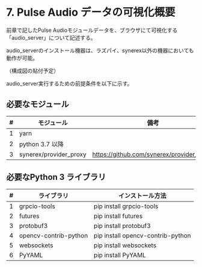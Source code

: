 # 7. Pulse Audio データの可視化概要

前章で記したPulse Audioモジュールデータを、ブラウザにて可視化する「audio_server」について記述する。

audio_serverのインストール機器は、ラズパイ、synerex以外の機器においても動作が可能。

（構成図の貼付予定）



audio_server実行するための前提条件を以下に示す。

## 必要なモジュール

|  #   | モジュール             | 備考                                      |
| :--: | ---------------------- | ----------------------------------------- |
|  1   | yarn                   |                                           |
|  2   | python 3.7 以降        |                                           |
|  3   | synerex/provider_proxy | https://github.com/synerex/provider_proxy |



## 必要なPython 3 ライブラリ

|  #   | ライブラリ            | インストール方法                  |
| :--: | --------------------- | --------------------------------- |
|  1   | grpcio-tools          | pip install grpcio-tools          |
|  2   | futures               | pip install futures               |
|  3   | protobuf3             | pip install protobuf3             |
|  4   | opencv-contrib-python | pip install opencv-contrib-python |
|  5   | websockets            | pip install websockets            |
|  6   | PyYAML                | pip install PyYAML                |



